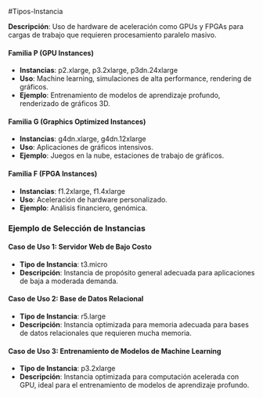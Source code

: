 #Tipos-Instancia

**Descripción**: Uso de hardware de aceleración como GPUs y FPGAs para cargas de trabajo que requieren procesamiento paralelo masivo.

#### Familia P (GPU Instances)

- **Instancias**: p2.xlarge, p3.2xlarge, p3dn.24xlarge
- **Uso**: Machine learning, simulaciones de alta performance, rendering de gráficos.
- **Ejemplo**: Entrenamiento de modelos de aprendizaje profundo, renderizado de gráficos 3D.

#### Familia G (Graphics Optimized Instances)

- **Instancias**: g4dn.xlarge, g4dn.12xlarge
- **Uso**: Aplicaciones de gráficos intensivos.
- **Ejemplo**: Juegos en la nube, estaciones de trabajo de gráficos.

#### Familia F (FPGA Instances)

- **Instancias**: f1.2xlarge, f1.4xlarge
- **Uso**: Aceleración de hardware personalizado.
- **Ejemplo**: Análisis financiero, genómica.

### Ejemplo de Selección de Instancias

#### Caso de Uso 1: Servidor Web de Bajo Costo

- **Tipo de Instancia**: t3.micro
- **Descripción**: Instancia de propósito general adecuada para aplicaciones de baja a moderada demanda.

#### Caso de Uso 2: Base de Datos Relacional

- **Tipo de Instancia**: r5.large
- **Descripción**: Instancia optimizada para memoria adecuada para bases de datos relacionales que requieren mucha memoria.

#### Caso de Uso 3: Entrenamiento de Modelos de Machine Learning

- **Tipo de Instancia**: p3.2xlarge
- **Descripción**: Instancia optimizada para computación acelerada con GPU, ideal para el entrenamiento de modelos de aprendizaje profundo.